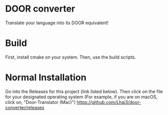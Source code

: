 # DOOR converter
Translate your language into its DOOR equivalent!
# Build
First, install cmake on your system. Then, use the build scripts.
# Normal Installation
Go into the Releases for this project (link listed below). Then click on the file for your designated operating system (For example, if you are on macOS, click on, "Door-Translator (Mac)")
https://github.com/Lhaj3/door-converter/releases
